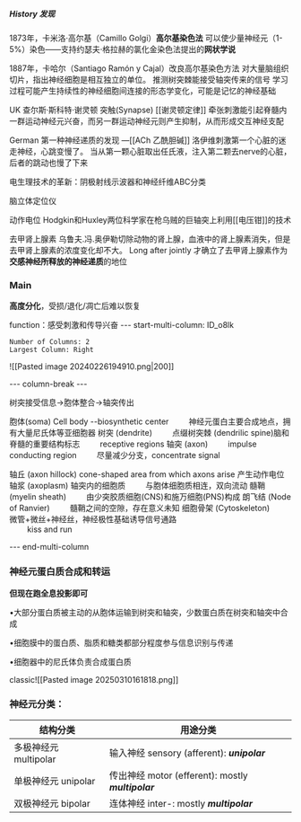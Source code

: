 ##### History 发现
1873年，卡米洛·高尔基（Camillo Golgi）**高尔基染色法**
可以使少量神经元（1-5%）染色——支持约瑟夫·格拉赫的氯化金染色法提出的**网状学说**

1887年，卡哈尔（Santiago Ramón y Cajal）改良高尔基染色方法
对大量脑组织切片，指出神经细胞是相互独立的单位。
推测树突棘能接受轴突传来的信号
学习过程可能产生持续性的神经细胞间连接的形态学变化，可能是记忆的神经基础

UK 查尔斯·斯科特·谢灵顿
	突触(Synapse)
	[[谢灵顿定律]]
		牵张刺激能引起脊髓内一群运动神经元兴奋，而另一群运动神经元则产生抑制，从而形成交互神经支配

German 第一种神经递质的发现 —[[ACh 乙酰胆碱]]
	洛伊维刺激第一个心脏的迷走神经，心跳变慢了。
	当从第一颗心脏取出任氏液，注入第二颗去nerve的心脏，后者的跳动也慢了下来

电生理技术的革新：阴极射线示波器和神经纤维ABC分类

脑立体定位仪

动作电位
	Hodgkin和Huxley两位科学家在枪乌贼的巨轴突上利用[[电压钳]]的技术


去甲肾上腺素
乌鲁夫.冯.奥伊勒切除动物的肾上腺，血液中的肾上腺素消失，但是去甲肾上腺素的浓度变化却不大。
Long after jointly 才确立了去甲肾上腺素作为**交感神经所释放的神经递质**的地位






### Main

**高度分化**，受损/退化/凋亡后难以恢复

function：感受刺激和传导兴奋
--- start-multi-column: ID_o8lk
```column-settings
Number of Columns: 2
Largest Column: Right
```

![[Pasted image 20240226194910.png|200]]

--- column-break ---

树突接受信息$\to$胞体整合$\to$轴突传出

胞体(soma) Cell body --biosynthetic center
$\qquad$神经元蛋白主要合成地点，拥有大量尼氏体等亚细胞器
树突 (dendrite)
$\qquad$点缀树突棘 (dendrilic spine)脑和脊髓的重要结构标志
$\qquad$receptive regions
轴突 (axon) 
$\qquad$impulse conducting region
$\qquad$尽量减少分支，concentrate signal


轴丘 (axon hillock)
	 cone-shaped area from which axons arise 产生动作电位
轴浆 (axoplasm) 轴突内的细胞质
$\qquad$与胞体细胞质相连，双向流动
髓鞘 (myelin sheath)
$\qquad$由少突胶质细胞(CNS)和施万细胞(PNS)构成
朗飞结 (Node of Ranvier)
$\qquad$髓鞘之间的空隙，存在意义未知
细胞骨架 (Cytoskeleton)
$\qquad$微管+微丝+神经丝，神经极性基础诱导信号通路     
$\qquad$kiss and run

--- end-multi-column

### 神经元蛋白质合成和转运

**但现在跑全息投影即可**

•大部分蛋白质被主动的从胞体运输到树突和轴突，少数蛋白质在树突和轴突中合成

•细胞膜中的蛋白质、脂质和糖类都部分程度参与信息识别与传递

•细胞器中的尼氏体负责合成蛋白质

classic![[Pasted image 20250310161818.png]]

### 神经元分类：

| 结构分类             | 用途分类                                           |
| ---------------- | ---------------------------------------------- |
| 多极神经元 multipolar | 输入神经 sensory (afferent): ***unipolar***<br>    |
| 单极神经元 unipolar   | 传出神经 motor (efferent): mostly ***multipolar*** |
| 双极神经元 bipolar    | 连体神经 inter-: mostly ***multipolar***           |
